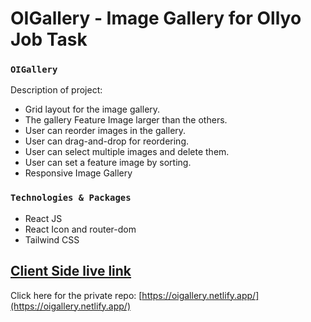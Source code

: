 # OIGallery - Image Gallery for Ollyo Job Task

### `OIGallery`

Description of project:

* Grid layout for the image gallery.
* The gallery Feature Image larger than the others.
* User can reorder images in the gallery.
* User can drag-and-drop for reordering.
* User can select multiple images and delete them.
* User can set a feature image by sorting.
* Responsive Image Gallery

### `Technologies & Packages`

* React JS
* React Icon and router-dom
* Tailwind CSS 

## [Client Side live link](https://oigallery.netlify.app/)
Click here for the private repo: [https://oigallery.netlify.app/](https://oigallery.netlify.app/)

